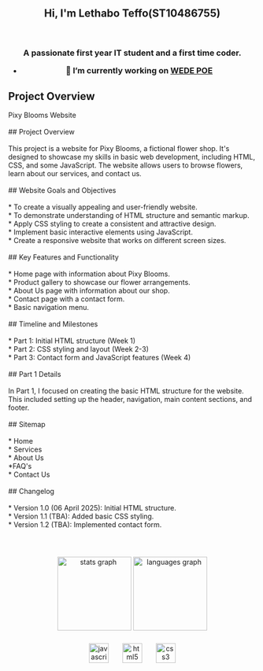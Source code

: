 <br clear="both">

<h2 align="center">Hi, I'm Lethabo Teffo(ST10486755)</h2>

<br clear="both">

<h3 align="center">A passionate first year IT student and a first time coder.

- 🔭 I’m currently working on [WEDE POE](home.html)
     
              

<h2>Project Overview</h2>

<p align="left">Pixy Blooms Website<br><br>## Project Overview<br><br>This project is a website for Pixy Blooms, a fictional flower shop. It's designed to showcase my skills in basic web development, including HTML, CSS, and some JavaScript. The website allows users to browse flowers, learn about our services, and contact us.<br><br>## Website Goals and Objectives<br><br>* To create a visually appealing and user-friendly website.<br>* To demonstrate understanding of HTML structure and semantic markup.<br>* Apply CSS styling to create a consistent and attractive design.<br>* Implement basic interactive elements using JavaScript.<br>* Create a responsive website that works on different screen sizes.<br><br>## Key Features and Functionality<br><br>* Home page with information about Pixy Blooms.<br>* Product gallery to showcase our flower arrangements.<br>* About Us page with information about our shop.<br>* Contact page with a contact form.<br>* Basic navigation menu.<br><br>## Timeline and Milestones<br><br>* Part 1: Initial HTML structure (Week 1)<br>* Part 2: CSS styling and layout (Week 2-3)<br>* Part 3: Contact form and JavaScript features (Week 4)<br><br>## Part 1 Details<br><br>In Part 1, I focused on creating the basic HTML structure for the website. This included setting up the header, navigation, main content sections, and footer.<br><br>## Sitemap<br><br>* Home<br>* Services<br>* About Us<br>*FAQ's<br>* Contact Us<br><br>## Changelog<br><br>* Version 1.0 (06 April 2025): Initial HTML structure.<br>* Version 1.1 (TBA): Added basic CSS styling.<br>* Version 1.2 (TBA): Implemented contact form.<br><br> </p>

###

<br clear="both">

<div align="center">
  <img src="https://github-readme-stats.vercel.app/api?username=LethaboTeffo&hide_title=false&hide_rank=false&show_icons=true&include_all_commits=true&count_private=true&disable_animations=false&theme=dracula&locale=en&hide_border=false" height="150" alt="stats graph"  />
  <img src="https://github-readme-stats.vercel.app/api/top-langs?username=LethaboTeffo&locale=en&hide_title=false&layout=compact&card_width=320&langs_count=5&theme=dracula&hide_border=false" height="150" alt="languages graph"  />
</div>

###

<div align="center">
  <img src="https://cdn.jsdelivr.net/gh/devicons/devicon/icons/javascript/javascript-original.svg" height="40" alt="javascript logo"  />
  <img width="20" />
  <img src="https://cdn.jsdelivr.net/gh/devicons/devicon/icons/html5/html5-original.svg" height="40" alt="html5 logo"  />
  <img width="20" />
  <img src="https://cdn.jsdelivr.net/gh/devicons/devicon/icons/css3/css3-original.svg" height="40" alt="css3 logo"  />
</div>
